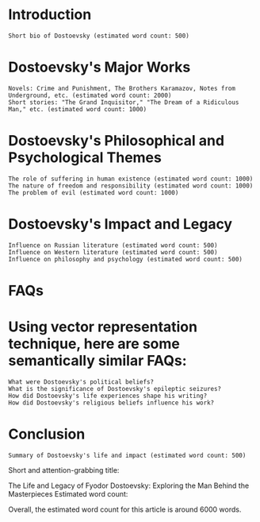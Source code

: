 # Introduction

    Short bio of Dostoevsky (estimated word count: 500)

# Dostoevsky's Major Works

    Novels: Crime and Punishment, The Brothers Karamazov, Notes from Underground, etc. (estimated word count: 2000)
    Short stories: "The Grand Inquisitor," "The Dream of a Ridiculous Man," etc. (estimated word count: 1000)

# Dostoevsky's Philosophical and Psychological Themes

    The role of suffering in human existence (estimated word count: 1000)
    The nature of freedom and responsibility (estimated word count: 1000)
    The problem of evil (estimated word count: 1000)

# Dostoevsky's Impact and Legacy

    Influence on Russian literature (estimated word count: 500)
    Influence on Western literature (estimated word count: 500)
    Influence on philosophy and psychology (estimated word count: 500)

# FAQs

# Using vector representation technique, here are some semantically similar FAQs:

    What were Dostoevsky's political beliefs?
    What is the significance of Dostoevsky's epileptic seizures?
    How did Dostoevsky's life experiences shape his writing?
    How did Dostoevsky's religious beliefs influence his work?

# Conclusion

    Summary of Dostoevsky's life and impact (estimated word count: 500)

Short and attention-grabbing title:

The Life and Legacy of Fyodor Dostoevsky: Exploring the Man Behind the Masterpieces
Estimated word count:

Overall, the estimated word count for this article is around 6000 words.
